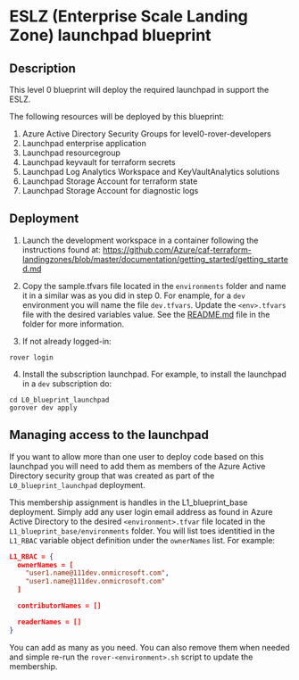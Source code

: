 # ESLZ (Enterprise Scale Landing Zone) launchpad blueprint

## Description

This level 0 blueprint will deploy the required launchpad in support the ESLZ.

The following resources will be deployed by this blueprint:

1. Azure Active Directory Security Groups for level0-rover-developers
2. Launchpad enterprise application
3. Launchpad resourcegroup
4. Launchpad keyvault for terraform secrets
5. Launchpad Log Analytics Workspace and KeyVaultAnalytics solutions
6. Launchpad Storage Account for terraform state
7. Launchpad Storage Account for diagnostic logs

## Deployment

1. Launch the development workspace in a container following the instructions found at: https://github.com/Azure/caf-terraform-landingzones/blob/master/documentation/getting_started/getting_started.md

2. Copy the sample.tfvars file located in the `environments` folder and name it in a similar was as you did in step 0. For enample, for a `dev` environment you will name the file `dev.tfvars`. Update the `<env>.tfvars` file with the desired variables value. See the [README.md](../envvars/README.md) file in the folder for more information.

2. If not already logged-in:

```
rover login
```

4. Install the subscription launchpad. For example, to install the launchpad in a `dev` subscription do:

```
cd L0_blueprint_launchpad
gorover dev apply
```

## Managing access to the launchpad

If you want to allow more than one user to deploy code based on this launchpad you will need to add them as members of the Azure Active Directory security group that was created as part of the `L0_blueprint_launchpad` deployment.

This membership assignment is handles in the L1_blueprint_base deployment. Simply add any user login email address as found in Azure Active Directory to the desired `<environment>.tfvar` file located in the `L1_blueprint_base/environments` folder. You will list toes identitied in the `L1_RBAC` variable object definition under the `ownerNames` list. For example:

```json
L1_RBAC = {
  ownerNames = [
    "user1.name@111dev.onmicrosoft.com",
    "user1.name@111dev.onmicrosoft.com"
  ]

  contributorNames = []

  readerNames = []
}
```

You can add as many as you need. You can also remove them when needed and simple re-run the `rover-<environment>.sh` script to update the membership.
